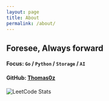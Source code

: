 ```yaml
---
layout: page
title: About
permalink: /about/
---
```


## Foresee, Always forward

#### Focus: `Go` / `Python` / `Storage` / `AI`

#### GitHub: [Thomas0z](https://github.com/Thomas0z)

![LeetCode Stats](https://leetcard.jacoblin.cool/thomas0z?theme=light&font=Marvel&ext=heatmap&site=cn)
